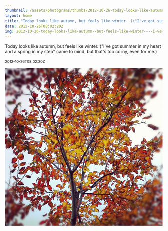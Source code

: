 ```yaml
---
thumbnail: /assets/photograms/thumbs/2012-10-26-today-looks-like-autumn--but-feels-like-winter----i-ve-got-summer-in-my-heart-and-a-spring-in-my-step--came-to-mind--but-that-s-too-corny--even-for-me--.jpg
layout: home
title: "Today looks like autumn, but feels like winter. (\"I've got summer in my heart and a spring in my step\" came to mind, but that's too corny, even for me.)"
date: 2012-10-26T08:02:20Z
img: 2012-10-26-today-looks-like-autumn--but-feels-like-winter----i-ve-got-summer-in-my-heart-and-a-spring-in-my-step--came-to-mind--but-that-s-too-corny--even-for-me--.jpg
---
```


Today looks like autumn, but feels like winter. ("I've got summer in my heart and a spring in my step" came to mind, but that's too corny, even for me.)

<small>2012-10-26T08:02:20Z</small>

![Today looks like autumn, but feels like winter. ("I've got summer in my heart and a spring in my step" came to mind, but that's too corny, even for me.)](2012-10-26-today-looks-like-autumn--but-feels-like-winter----i-ve-got-summer-in-my-heart-and-a-spring-in-my-step--came-to-mind--but-that-s-too-corny--even-for-me--.jpg)
